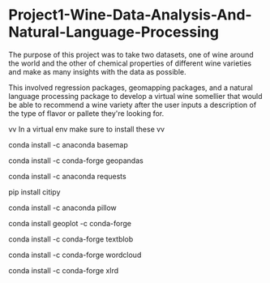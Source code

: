 # Project1-Wine-Data-Analysis-And-Natural-Language-Processing

The purpose of this project was to take two datasets, one of wine around the world and the other of chemical properties of different wine varieties and make as many insights with the data as possible. 

This involved regression packages, geomapping packages, and a natural language processing package to develop a virtual wine somellier that would be able to recommend a wine variety after the user inputs a description of the type of flavor or pallete they're looking for.

vv In a virtual env make sure to install these vv

conda install -c anaconda basemap

conda install -c conda-forge geopandas

conda install -c anaconda requests

pip install citipy

conda install -c anaconda pillow

conda install geoplot -c conda-forge

conda install -c conda-forge textblob

conda install -c conda-forge wordcloud 

conda install -c conda-forge xlrd



